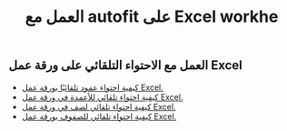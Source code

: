 ﻿---
title:  العمل مع autofit على Excel workhe
second_title: Aspose.Cells Cloud Documen
linktitle: أوتوفي
type: docs
url: /ar/worksheets/autofit/
aliases: [/autofit-rows-and-columns-of-worksheet/]
keywords: Autofit rows and columns on an Excel worksheet
description: Aspose.Cells Cloud REST API يدعم الضبط التلقائي للصفوف والأعمدة في ورقة عمل Excel. SDK يدعم أنواع لغات التطوير. وهي تشمل Android و C# و Go و Java و NodeJS و Perl و PHP و Python و Ruby و swift
weight: 20
---
## العمل مع الاحتواء التلقائي على ورقة عمل Excel

- [كيفية احتواء عمود تلقائيًا بورقة عمل Excel.](/cells/ar/worksheets/autofit/column/)
- [كيفية احتواء تلقائي للأعمدة في ورقة عمل Excel.](/cells/ar/worksheets/autofit/columns/)
- [كيفية احتواء تلقائي لصف في ورقة عمل Excel.](/cells/ar/worksheets/autofit/row/)
- [كيفية احتواء تلقائي للصفوف بورقة عمل Excel.](/cells/ar/worksheets/autofit/rows/)
